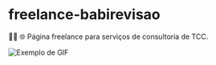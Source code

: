 # freelance-babirevisao

👨‍💻 🌐 Página freelance para serviços de consultoria de TCC.

![Exemplo de GIF](https://media.giphy.com/media/v1.Y2lkPTc5MGI3NjExaTJxdW11ZTB6cjdpM3BubGxocDA1aDZ6ZjV4dGRpaTltN3pmemZxcyZlcD12MV9pbnRlcm5hbF9naWZfYnlfaWQmY3Q9Zw/WHhUJOADOmcAw1XN9D/giphy.gif)
